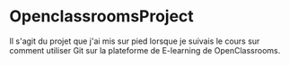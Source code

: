 # OpenclassroomsProject
Il s'agit du projet que j'ai mis sur pied lorsque je suivais le cours sur comment utiliser Git sur la plateforme de E-learning de OpenClassrooms.
